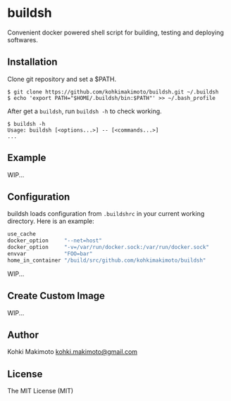 # buildsh

Convenient docker powered shell script for building, testing and deploying softwares.

## Installation

Clone git repository and set a $PATH.

```
$ git clone https://github.com/kohkimakimoto/buildsh.git ~/.buildsh
$ echo 'export PATH="$HOME/.buildsh/bin:$PATH"' >> ~/.bash_profile
```

After get a `buildsh`, run `buildsh -h` to check working.

```
$ buildsh -h
Usage: buildsh [<options...>] -- [<commands...>]
...
```

## Example

WIP...

## Configuration

buildsh loads configuration from `.buildshrc` in your current working directory. Here is an example:

```sh
use_cache
docker_option     "--net=host"
docker_option     "-v=/var/run/docker.sock:/var/run/docker.sock"
envvar            "FOO=bar"
home_in_container "/build/src/github.com/kohkimakimoto/buildsh"
```

WIP...

## Create Custom Image

WIP...

## Author

Kohki Makimoto <kohki.makimoto@gmail.com>

## License

The MIT License (MIT)
